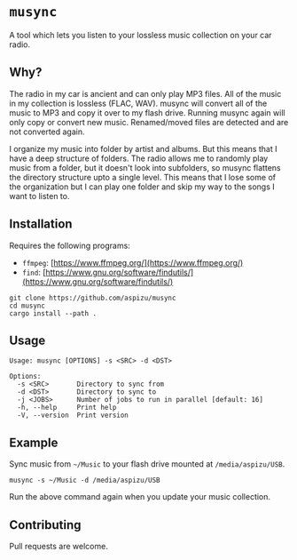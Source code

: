 # `musync`

A tool which lets you listen to your lossless music collection on your car radio.

## Why?

The radio in my car is ancient and can only play MP3 files. All of the music in my
collection is lossless (FLAC, WAV). musync will convert all of the music to MP3 and copy
it over to my flash drive. Running musync again will only copy or convert new music.
Renamed/moved files are detected and are not converted again.

I organize my music into folder by artist and albums. But this means that I have a deep
structure of folders. The radio allows me to randomly play music from a folder, but it
doesn't look into subfolders, so musync flattens the directory structure upto a single
level. This means that I lose some of the organization but I can play one folder and
skip my way to the songs I want to listen to.

## Installation

Requires the following programs:

 - `ffmpeg`: [https://www.ffmpeg.org/](https://www.ffmpeg.org/)
 - `find`: [https://www.gnu.org/software/findutils/](https://www.gnu.org/software/findutils/)

```shell
git clone https://github.com/aspizu/musync
cd musync
cargo install --path .
```

## Usage

```
Usage: musync [OPTIONS] -s <SRC> -d <DST>

Options:
  -s <SRC>       Directory to sync from
  -d <DST>       Directory to sync to
  -j <JOBS>      Number of jobs to run in parallel [default: 16]
  -h, --help     Print help
  -V, --version  Print version
```

## Example

Sync music from `~/Music` to your flash drive mounted at `/media/aspizu/USB`.

```shell
musync -s ~/Music -d /media/aspizu/USB
```

Run the above command again when you update your music collection.

## Contributing

Pull requests are welcome.
